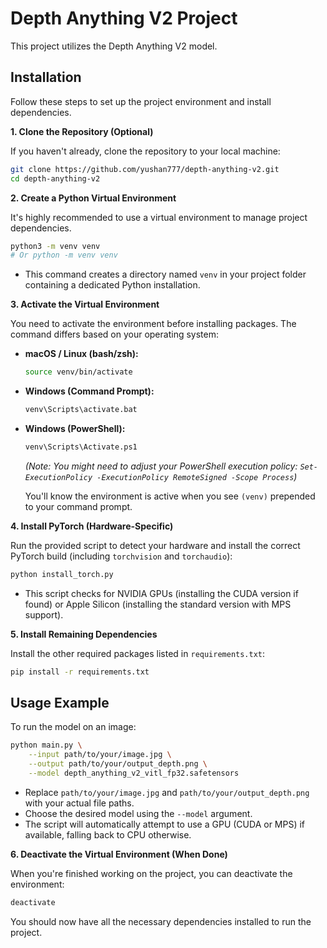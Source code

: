 # Depth Anything V2 Project

This project utilizes the Depth Anything V2 model.

## Installation

Follow these steps to set up the project environment and install dependencies.

**1. Clone the Repository (Optional)**

If you haven't already, clone the repository to your local machine:

```bash
git clone https://github.com/yushan777/depth-anything-v2.git
cd depth-anything-v2
```

**2. Create a Python Virtual Environment**

It's highly recommended to use a virtual environment to manage project dependencies.

```bash
python3 -m venv venv 
# Or python -m venv venv
```
*   This command creates a directory named `venv` in your project folder containing a dedicated Python installation.

**3. Activate the Virtual Environment**

You need to activate the environment before installing packages. The command differs based on your operating system:

*   **macOS / Linux (bash/zsh):**
    ```bash
    source venv/bin/activate
    ```
*   **Windows (Command Prompt):**
    ```bash
    venv\Scripts\activate.bat
    ```
*   **Windows (PowerShell):**
    ```bash
    venv\Scripts\Activate.ps1
    ```
    *(Note: You might need to adjust your PowerShell execution policy: `Set-ExecutionPolicy -ExecutionPolicy RemoteSigned -Scope Process`)*

    You'll know the environment is active when you see `(venv)` prepended to your command prompt.

**4. Install PyTorch (Hardware-Specific)**

Run the provided script to detect your hardware and install the correct PyTorch build (including `torchvision` and `torchaudio`):

```bash
python install_torch.py
```
*   This script checks for NVIDIA GPUs (installing the CUDA version if found) or Apple Silicon (installing the standard version with MPS support).

**5. Install Remaining Dependencies**

Install the other required packages listed in `requirements.txt`:

```bash
pip install -r requirements.txt
```

## Usage Example

To run the model on an image:

```bash
python main.py \
    --input path/to/your/image.jpg \
    --output path/to/your/output_depth.png \
    --model depth_anything_v2_vitl_fp32.safetensors
```
*   Replace `path/to/your/image.jpg` and `path/to/your/output_depth.png` with your actual file paths.
*   Choose the desired model using the `--model` argument.
*   The script will automatically attempt to use a GPU (CUDA or MPS) if available, falling back to CPU otherwise.

**6. Deactivate the Virtual Environment (When Done)**

When you're finished working on the project, you can deactivate the environment:

```bash
deactivate
```

You should now have all the necessary dependencies installed to run the project.

